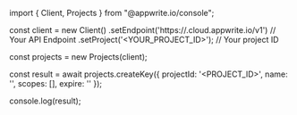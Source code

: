 import { Client, Projects } from "@appwrite.io/console";

const client = new Client()
    .setEndpoint('https://<REGION>.cloud.appwrite.io/v1') // Your API Endpoint
    .setProject('<YOUR_PROJECT_ID>'); // Your project ID

const projects = new Projects(client);

const result = await projects.createKey({
    projectId: '<PROJECT_ID>',
    name: '<NAME>',
    scopes: [],
    expire: ''
});

console.log(result);

